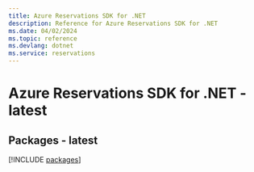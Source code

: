 ```yaml
---
title: Azure Reservations SDK for .NET
description: Reference for Azure Reservations SDK for .NET
ms.date: 04/02/2024
ms.topic: reference
ms.devlang: dotnet
ms.service: reservations
---
```

# Azure Reservations SDK for .NET - latest
## Packages - latest
[!INCLUDE [packages](reservations-index.md)]